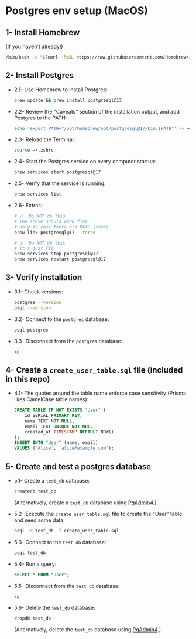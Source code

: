 # Postgres env setup (MacOS)

## 1- Install Homebrew

(If you haven't already!)

```bash
/bin/bash -c "$(curl -fsSL https://raw.githubusercontent.com/Homebrew/install/HEAD/install.sh)"
```

## 2- Install Postgres

- 2.1- Use Homebrew to install Postgres:

    ```bash
    brew update && brew install postgresql@17
    ```

- 2.2- Review the "Caveats" section of the installation output, and add Postgres to the PATH:

    ```bash
    echo 'export PATH="/opt/homebrew/opt/postgresql@17/bin:$PATH"' >> ~/.zshrc
    ```

- 2.3- Reload the Terminal:

    ```bash
    source ~/.zshrc
    ```

- 2.4- Start the Postgres service on every computer startup:

    ```bash
    brew services start postgresql@17
    ```

- 2.5- Verify that the service is running:

    ```bash
    brew services list
    ```

- 2.6- Extras:

    ```bash
    # ⚠️  Do NOT do this
    # The above should work fine
    # Only in case there are PATH issues
    brew link postgresql@17 --force
    ```

    ```bash
    # ⚠️  Do NOT do this
    # It's just FYI
    brew services stop postgresql@17
    brew services restart postgresql@17
    ```

## 3- Verify installation

- 3.1- Check versions:

    ```bash
    postgres --version
    psql --version
    ```

- 3.2- Connect to the `postgres` database:

    ```bash
    psql postgres
    ```

- 3.3- Disconnect from the `postgres` database:

    ```sql
    \q
    ```

## 4- Create a `create_user_table.sql` file (included in this repo)

- 4.1- The quotes around the table name enforce case sensitivity (Prisma likes CamelCase table names):

    ```sql
    CREATE TABLE IF NOT EXISTS "User" (
        id SERIAL PRIMARY KEY,
        name TEXT NOT NULL,
        email TEXT UNIQUE NOT NULL,
        created_at TIMESTAMP DEFAULT NOW()
    );
    INSERT INTO "User" (name, email)
    VALUES ('Alice', 'alice@example.com');
    ```

## 5- Create and test a postgres database

- 5.1- Create a `test_db` database:

    ```bash
    createdb test_db
    ```

    (Alternatively, create a `test_db` database using [PgAdmin4](https://formulae.brew.sh/cask/pgadmin4).)

- 5.2- Execute the `create_user_table.sql` file to create the "User" table and seed some data:

    ```bash
    psql -d test_db -f create_user_table.sql
    ```

- 5.3- Connect to the `test_db` database:

    ```bash
    psql test_db
    ```

- 5.4- Run a query:

    ```sql
    SELECT * FROM "User";
    ```

- 5.5- Disconnect from the `test_db` database:

    ```sql
    \q
    ```

- 5.6- Delete the `test_db` database:

    ```bash
    dropdb test_db
    ```

    (Alternatively, delete the `test_db` database using [PgAdmin4](https://formulae.brew.sh/cask/pgadmin4).)
